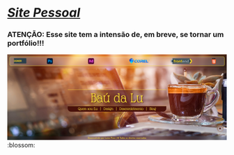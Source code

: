 # [*Site Pessoal*](https://baudalu.net.br)
### ATENÇÃO: Esse site tem a intensão de, em breve, se tornar um portfólio!!! 
<img src="images/www.baudalu.net.br_.png">
:blossom:

